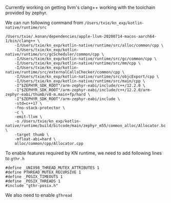 Currently working on getting llvm's clang++ working with the toolchain provided by zephyr.

We can run following command from `/Users/txie/kn_exp/kotlin-native/runtime/src`
```
/Users/txie/.konan/dependencies/apple-llvm-20200714-macos-aarch64-1/bin/clang++ \
    -I/Users/txie/kn_exp/kotlin-native/runtime/src/alloc/common/cpp \
    -I/Users/txie/kn_exp/kotlin-native/runtime/src/gcScheduler/common/cpp \
    -I/Users/txie/kn_exp/kotlin-native/runtime/src/gc/common/cpp \
    -I/Users/txie/kn_exp/kotlin-native/runtime/src/mm/cpp \
    -I/Users/txie/kn_exp/kotlin-native/runtime/src/externalCallsChecker/common/cpp \
    -I/Users/txie/kn_exp/kotlin-native/runtime/src/objcExport/cpp \
    -I/Users/txie/kn_exp/kotlin-native/runtime/src/main/cpp \
    -I"$ZEPHYR_SDK_ROOT"/arm-zephyr-eabi/include/c++/12.2.0 \
    -I"$ZEPHYR_SDK_ROOT"/arm-zephyr-eabi/include/c++/12.2.0/arm-zephyr-eabi/thumb/v8-m.main+fp/hard \
    -I"$ZEPHYR_SDK_ROOT"/arm-zephyr-eabi/include \
    -std=c++17 \
    -fno-stack-protector \
    -c \
    -emit-llvm \
    -o /Users/txie/kn_exp/kotlin-native/runtime/build/bitcode/main/zephyr_m55/common_alloc/Allocator.bc \
    -target thumb \
    -mfloat-abi=hard \
    alloc/common/cpp/Allocator.cpp

```

To enable features required by KN runtime, we need to add following lines to `gthr.h`

```
#define _UNIX98_THREAD_MUTEX_ATTRIBUTES 1
#define PTHREAD_MUTEX_RECURSIVE 1
#define _POSIX_TIMEOUTS 1
#define _POSIX_THREADS 1
#include "gthr-posix.h"
```

We also need to enable `gThread`

